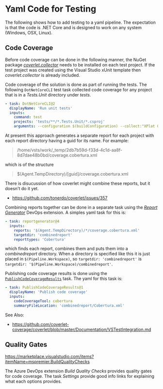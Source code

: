 # Yaml Code for Testing
The following shows how to add testing to a yaml pipeline.
The expectation is that the code is .NET Core and is designed to work on any system (Windows, OSX, Linux).

## Code Coverage
Before code coverage can be done in the following manner, the NuGet package [*coverlet.collector*](coverletNuGet) needs to be installed
on each test project.
If the test project was created using the Visual Studio xUnit template then *coverlet.collector* is already included.

Code coverage of the solution is done as part of running the tests. The following `DotNetCoreCLI` test task collected code coverage for
any project that is in a *Tests.Unit* directory under *tests*.

```yaml
- task: DotNetCoreCLI@2
  displayName: 'Run unit tests'
  inputs:
    command: test
    projects: 'tests/**/*.Tests.Unit/*.csproj'
    arguments: --configuration $(buildConfiguration) --collect:"XPlat Code Coverage"
```

At present this approach generates a separate report for each project with each report directory having a guid for its name.
For example:
> /home/vsts/work/_temp/2db7b59d-f33d-4c1d-aa8f-8d7dae48b0bd/coverage.cobertura.xml

which is of the structure
> $(Agent.TempDirectory)/[guid]/coverage.cobertura.xml

There is disucussion of how coverlet might combine these reports, but it doesn't do it yet.
 - https://github.com/tonerdo/coverlet/issues/357

Combining reports together can be done in a separate task using the [*Report Generator*](reportGenerator) DevOps extension.
A simples yaml task for this is:
```yaml
- task: reportgenerator@4
  inputs:
    reports: '$(Agent.TempDirectory)/*/coverage.cobertura.xml'
    targetdir: 'combinedreport'
    reporttypes: 'Cobertura'
```
which finds each report, combines them and puts them into a *combinedreport* directory. When a directory is specified like this
it is just placed in `$(Pipeline.Workspace)`, so `targetdir: 'combinedreport'` is `targetdir: '$(Pipeline.Workspace)/combinedreport'`.

Publishing code coverage results is done using the [`PublishCodeCoverageResults`](https://docs.microsoft.com/en-us/azure/devops/pipelines/tasks/test/publish-code-coverage-results?view=azure-devops) task.
The yaml for this task is:
```yaml
- task: PublishCodeCoverageResults@1
  displayName: 'Publish code coverage'
  inputs:
    codeCoverageTool: cobertura
    summaryFileLocation: 'combinedreport/Cobertura.xml'
```

See Also:
 - https://github.com/coverlet-coverage/coverlet/blob/master/Documentation/VSTestIntegration.md

## Quality Gates
https://marketplace.visualstudio.com/items?itemName=mspremier.BuildQualityChecks

The Azure DevOps extension *Build Quality Checks* provides quality gates for code coverage. The task *Settings* provide good info links for explaining what each options provides.

[coverletNuGet]: https://www.nuget.org/packages/coverlet.collector/
[reportGenerator]: https://marketplace.visualstudio.com/items?itemName=Palmmedia.reportgenerator
